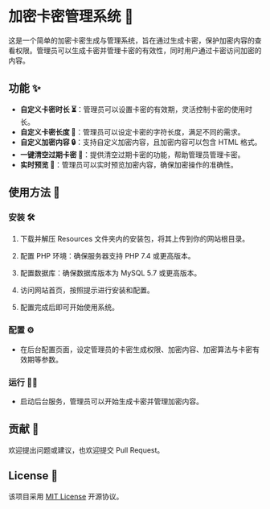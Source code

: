 # 加密卡密管理系统 🔐

这是一个简单的加密卡密生成与管理系统，旨在通过生成卡密，保护加密内容的查看权限。管理员可以生成卡密并管理卡密的有效性，同时用户通过卡密访问加密的内容。

## 功能 ✨

- **自定义卡密时长 ⏳**：管理员可以设置卡密的有效期，灵活控制卡密的使用时长。
- **自定义卡密长度 🔢**：管理员可以设定卡密的字符长度，满足不同的需求。
- **自定义加密内容 🔒**：支持自定义加密内容，且加密内容可以包含 HTML 格式。
- **一键清空过期卡密 🧹**：提供清空过期卡密的功能，帮助管理员管理卡密。
- **实时预览 👀**：管理员可以实时预览加密内容，确保加密操作的准确性。

## 使用方法 🚀

### 安装 🛠️

1. 下载并解压 Resources 文件夹内的安装包，将其上传到你的网站根目录。

2. 配置 PHP 环境：确保服务器支持 PHP 7.4 或更高版本。

3. 配置数据库：确保数据库版本为 MySQL 5.7 或更高版本。

4. 访问网站首页，按照提示进行安装和配置。

5. 配置完成后即可开始使用系统。

### 配置 ⚙️

- 在后台配置页面，设定管理员的卡密生成权限、加密内容、加密算法与卡密有效期等参数。

### 运行 🏃‍♂️

- 启动后台服务，管理员可以开始生成卡密并管理加密内容。

## 贡献 🤝

欢迎提出问题或建议，也欢迎提交 Pull Request。

## License 📜

该项目采用 [MIT License](LICENSE) 开源协议。
